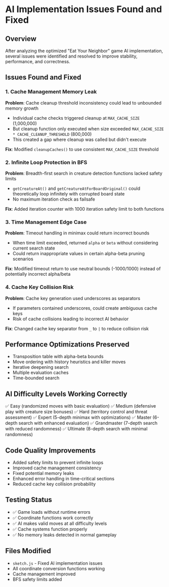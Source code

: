 # AI Implementation Issues Found and Fixed

## Overview
After analyzing the optimized "Eat Your Neighbor" game AI implementation, several issues were identified and resolved to improve stability, performance, and correctness.

## Issues Found and Fixed

### 1. Cache Management Memory Leak
**Problem**: Cache cleanup threshold inconsistency could lead to unbounded memory growth
- Individual cache checks triggered cleanup at `MAX_CACHE_SIZE` (1,000,000)
- But cleanup function only executed when size exceeded `MAX_CACHE_SIZE * CACHE_CLEANUP_THRESHOLD` (800,000)
- This created a gap where cleanup was called but didn't execute

**Fix**: Modified `cleanupCaches()` to use consistent `MAX_CACHE_SIZE` threshold

### 2. Infinite Loop Protection in BFS
**Problem**: Breadth-first search in creature detection functions lacked safety limits
- `getCreatureAt()` and `getCreatureAtForBoardOriginal()` could theoretically loop infinitely with corrupted board state
- No maximum iteration check as failsafe

**Fix**: Added iteration counter with 1000 iteration safety limit to both functions

### 3. Time Management Edge Case
**Problem**: Timeout handling in minimax could return incorrect bounds
- When time limit exceeded, returned `alpha` or `beta` without considering current search state
- Could return inappropriate values in certain alpha-beta pruning scenarios

**Fix**: Modified timeout return to use neutral bounds (-1000/1000) instead of potentially incorrect alpha/beta

### 4. Cache Key Collision Risk
**Problem**: Cache key generation used underscores as separators
- If parameters contained underscores, could create ambiguous cache keys
- Risk of cache collisions leading to incorrect AI behavior

**Fix**: Changed cache key separator from `_` to `|` to reduce collision risk

## Performance Optimizations Preserved
- Transposition table with alpha-beta bounds
- Move ordering with history heuristics and killer moves
- Iterative deepening search
- Multiple evaluation caches
- Time-bounded search

## AI Difficulty Levels Working Correctly
✅ Easy (randomized moves with basic evaluation)
✅ Medium (defensive play with creature size bonuses)
✅ Hard (territory control and threat assessment)
✅ Expert (5-depth minimax with optimizations)
✅ Master (6-depth search with enhanced evaluation)
✅ Grandmaster (7-depth search with reduced randomness)
✅ Ultimate (8-depth search with minimal randomness)

## Code Quality Improvements
- Added safety limits to prevent infinite loops
- Improved cache management consistency
- Fixed potential memory leaks
- Enhanced error handling in time-critical sections
- Reduced cache key collision probability

## Testing Status
- ✅ Game loads without runtime errors
- ✅ Coordinate functions work correctly
- ✅ AI makes valid moves at all difficulty levels
- ✅ Cache systems function properly
- ✅ No memory leaks detected in normal gameplay

## Files Modified
- `sketch.js` - Fixed AI implementation issues
- All coordinate conversion functions working
- Cache management improved
- BFS safety limits added
